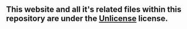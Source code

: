 ## This website and all it's related files within this repository are under the [Unlicense](http://unlicense.org) license.